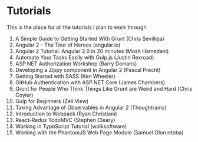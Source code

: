 # Tutorials

This is the place for all the tutorials I plan to work through

1. A Simple Guide to Getting Started With Grunt (Chris Sevilleja)
2. Angular 2 - The Tour of Heroes (angular.io)
3. Angular 2 Tutorial: Angular 2.0 in 20 minutes (Mosh Hamedani)
4. Automate Your Tasks Easily with Gulp.js (Justin Rexroad)
5. ASP.NET Authorization Workshop (Barry Dorrans)
6. Developing a Zippy component in Angular 2 (Pascal Precht)
7. Getting Started with SASS (Ken Wheeler)
8. GitHub Authentication with ASP.NET Core (James Chambers)
9. Grunt for People Who Think Things Like Grunt are Weird and Hard (Chris Coyier)
10. Gulp for Beginners (Zell View)
11. Taking Advantage of Observables in Angular 2 (Thoughtrams)
12. Introduction to Webpack (Ryan Christiani)
13. React-Redux TodoMVC (Stephen Cleary)
14. Working in TypeScript Tutorial (wolksoftware)
15. Working with the PhantomJS Web Page Module (Samuel Oloruntoba)
